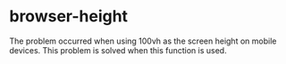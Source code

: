 # browser-height
The problem occurred when using 100vh as the screen height on mobile devices. This problem is solved when this function is used.
